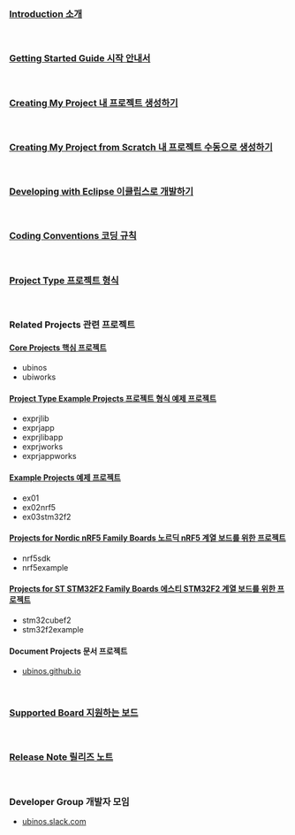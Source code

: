 ### [Introduction 소개](https://sonamu.atlassian.net/wiki/spaces/PUBL/pages/77463585/Introduction?atlOrigin=eyJpIjoiZWI1MDgxYjVjY2Y3NGI5YWIyMGRmNGYxNTJhODY0YTEiLCJwIjoiYyJ9)

<br/>

### [Getting Started Guide 시작 안내서](https://sonamu.atlassian.net/wiki/spaces/PUBL/pages/77561861/Getting+Started+Guide?atlOrigin=eyJpIjoiYjAxZmVlZGVkNjkyNDMzMGJkNzJjYmZkY2I0YTJmMWIiLCJwIjoiYyJ9)

<br/>

### [Creating My Project 내 프로젝트 생성하기](https://sonamu.atlassian.net/wiki/spaces/PUBL/pages/78610672/Creating+My+Project?atlOrigin=eyJpIjoiNTlhOGE0MDlmMDQwNGJmYWJjZThiODllNTVjZDk0ZWQiLCJwIjoiYyJ9)

<br/>

### [Creating My Project from Scratch 내 프로젝트 수동으로 생성하기](https://sonamu.atlassian.net/wiki/spaces/PUBL/pages/78741669/Creating+My+Project+from+Scratch?atlOrigin=eyJpIjoiNTlhOGE0MDlmMDQwNGJmYWJjZThiODllNTVjZDk0ZWQiLCJwIjoiYyJ9)

<br/>

### [Developing with Eclipse 이클립스로 개발하기](https://sonamu.atlassian.net/wiki/spaces/PUBL/pages/79298594/Developing+with+Eclipse?atlOrigin=eyJpIjoiMWQ0NzM5ZWI3YjQ5NDBkNTliN2RmNjJjMjFiYjA4NzQiLCJwIjoiYyJ9)

<br/>

### [Coding Conventions 코딩 규칙](https://sonamu.atlassian.net/wiki/spaces/PUBL/pages/78905345/Coding+Conventions?atlOrigin=eyJpIjoiNzA4YjM1ZmYyODAzNGFmYjgyZjY5MjU4YTNiYjU1YjIiLCJwIjoiYyJ9)

<br/>

### [Project Type 프로젝트 형식](https://sonamu.atlassian.net/wiki/spaces/PUBL/pages/90767425/Project+Type?atlOrigin=eyJpIjoiOWI5ZDk1NTZkMzZhNDI3ZmE4ZmI0ZjViMTBlYjJkMGQiLCJwIjoiYyJ9)

<br/>

### Related Projects 관련 프로젝트

#### [Core Projects 핵심 프로젝트](https://sonamu.atlassian.net/wiki/spaces/PUBL/pages/90374145/Core+Projects?atlOrigin=eyJpIjoiNjc2M2M5ZGUwOWU4NDg3MWI3NzIzNGNjMDYzZWUwYjAiLCJwIjoiYyJ9)

* ubinos
* ubiworks

#### [Project Type Example Projects 프로젝트 형식 예제 프로젝트](https://sonamu.atlassian.net/wiki/spaces/PUBL/pages/90833097/Project+Type+Example+Projects?atlOrigin=eyJpIjoiMTUyMzBhZGU0MzUzNGI2YzlmY2UyNzRhZTRmMzA3MTQiLCJwIjoiYyJ9)

* exprjlib
* exprjapp
* exprjlibapp
* exprjworks
* exprjappworks

#### [Example Projects 예제 프로젝트](https://sonamu.atlassian.net/wiki/spaces/PUBL/pages/90439691/Example+Projects?atlOrigin=eyJpIjoiOGM2YjBmNDI3ZGQxNGUxYWIxYjQ3MjQ1NmVmZDE3NTAiLCJwIjoiYyJ9)

* ex01
* ex02nrf5
* ex03stm32f2

#### [Projects for Nordic nRF5 Family Boards 노르딕 nRF5 계열 보드를 위한 프로젝트](https://sonamu.atlassian.net/wiki/spaces/PUBL/pages/89719034/Projects+for+Nordic+nRF5+Family+Boards?atlOrigin=eyJpIjoiOGE5ODFhZmVlYzNlNGJiNWEwMDRjNmJhYzM4ZmY4NzQiLCJwIjoiYyJ9)

* nrf5sdk
* nrf5example

#### [Projects for ST STM32F2 Family Boards 에스티 STM32F2 계열 보드를 위한 프로젝트](https://sonamu.atlassian.net/wiki/spaces/PUBL/pages/114032664/Projects+for+ST+STM32F2+Family+Boards?atlOrigin=eyJpIjoiNjg5MGFmMjlkMjZkNDk3NWE3MWFiN2JjMzU1NTg0NjkiLCJwIjoiYyJ9)

* stm32cubef2
* stm32f2example

#### Document Projects 문서 프로젝트

* [ubinos.github.io](https://github.com/ubinos/ubinos.github.io)

<br/>

### [Supported Board 지원하는 보드](https://sonamu.atlassian.net/wiki/spaces/PUBL/pages/79593912/Supported+Board?atlOrigin=eyJpIjoiZjFiYTIxZWM4OWI0NGUxOGJhNjVkMzYyODA5N2FjMmMiLCJwIjoiYyJ9)

<br/>

### [Release Note 릴리즈 노트](https://sonamu.atlassian.net/wiki/spaces/PUBL/pages/95092761/Release+Note?atlOrigin=eyJpIjoiMTZiYjRmOGY0ZmFiNGJkZWI0NDEyYTQ2OTg0NTllODAiLCJwIjoiYyJ9)

<br/>

### Developer Group 개발자 모임

* [ubinos.slack.com](https://ubinos.slack.com)


